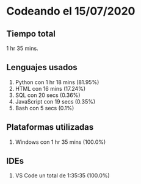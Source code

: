 # Codeando el 15/07/2020

## Tiempo total
1 hr 35 mins.

## Lenguajes usados
1. Python con 1 hr 18 mins (81.95%)
1. HTML con 16 mins (17.24%)
1. SQL con 20 secs (0.36%)
1. JavaScript con 19 secs (0.35%)
1. Bash con 5 secs (0.1%)

## Plataformas utilizadas
1. Windows con 1 hr 35 mins (100.0%)

## IDEs
1. VS Code un total de 1:35:35 (100.0%)

